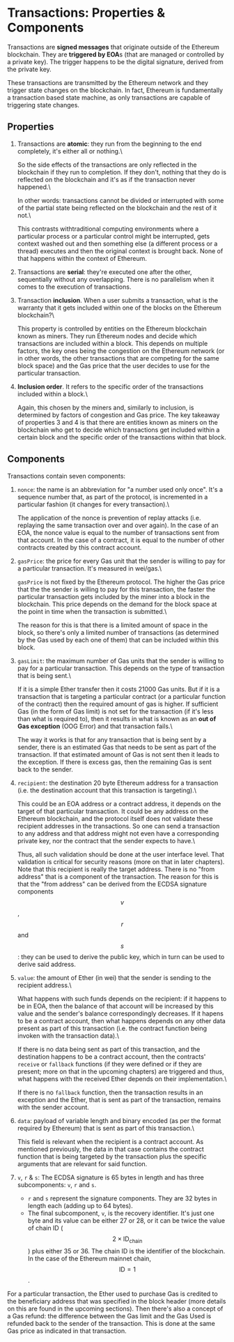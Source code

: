 # Transactions: Properties & Components

Transactions are **signed messages** that originate outside of the Ethereum blockchain. They are **triggered by EOA**s (that are managed or controlled by a private key). The trigger happens to be the digital signature, derived from the private key.

These transactions are transmitted by the Ethereum network and they trigger state changes on the blockchain. In fact, Ethereum is fundamentally a transaction based state machine, as only transactions are capable of triggering state changes.

## Properties

1.  Transactions are **atomic**: they run from the beginning to the end completely, it's either all or nothing.\


    So the side effects of the transactions are only reflected in the blockchain if they run to completion. If they don't, nothing that they do is reflected on the blockchain and it's as if the transaction never happened.\


    In other words: transactions cannot be divided or interrupted with some of the partial state being reflected on the blockchain and the rest of it not.\


    This contrasts withtraditional computing environments where a particular process or a particular control might be interrupted, gets context washed out and then something else (a different process or a thread) executes and then the original context is brought back. None of that happens within the context of Ethereum.
2. Transactions are **serial**: they're executed one after the other, sequentially without any overlapping. There is no parallelism when it comes to the execution of transactions.
3.  Transaction **inclusion**. When a user submits a transaction, what is the warranty that it gets included within one of the blocks on the Ethereum blockchain?\


    This property is controlled by entities on the Ethereum blockchain known as miners. They run Ethereum nodes and decide which transactions are included within a block. This depends on multiple factors, the key ones being the congestion on the Ethereum network (or in other words, the other transactions that are competing for the same block space) and the Gas price that the user decides to use for the particular transaction.
4.  **Inclusion order**. It refers to the specific order of the transactions included within a block.\


    Again, this chosen by the miners and, similarly to inclusion, is determined by factors of congestion and Gas price. The key takeaway of properties 3 and 4 is that there are entities known as miners on the blockchain who get to decide which transactions get included within a certain block and the specific order of the transactions within that block.

## Components

Transactions contain seven components:

1.  `nonce`: the name is an abbreviation for "a number used only once". It's a sequence number that, as part of the protocol, is incremented in a particular fashion (it changes for every transaction).\


    The application of the nonce is prevention of replay attacks (i.e. replaying the same transaction over and over again). In the case of an EOA, the nonce value is equal to the number of transactions sent from that account. In the case of a contract, it is equal to the number of other contracts created by this contract account.
2.  `gasPrice`: the price for every Gas unit that the sender is willing to pay for a particular transaction. It's measured in wei/gas.\


    `gasPrice` is not fixed by the Ethereum protocol. The higher the Gas price that the the sender is willing to pay for this transaction, the faster the particular transaction gets included by the miner into a block in the blockchain. This price depends on the demand for the block space at the point in time when the transaction is submitted.\


    The reason for this is that there is a limited amount of space in the block, so there's only a limited number of transactions (as determined by the Gas used by each one of them) that can be included within this block.
3.  `gasLimit`: the maximum number of Gas units that the sender is willing to pay for a particular transaction. This depends on the type of transaction that is being sent.\


    If it is a simple Ether transfer then it costs 21000 Gas units. But if it is a transaction that is targeting a particular contract (or a particular function of the contract) then the required amount of gas is higher. If sufficient Gas (in the form of Gas limit) is not set for the transaction (if it's less than what is required to), then it results in what is known as an **out of Gas exception** (OOG Error) and that transaction fails.\


    The way it works is that for any transaction that is being sent by a sender, there is an estimated Gas that needs to be sent as part of the transaction. If that estimated amount of Gas is not sent then it leads to the exception. If there is excess gas, then the remaining Gas is sent back to the sender.
4.  `recipient`: the destination 20 byte Ethereum address for a transaction (i.e. the destination account that this transaction is targeting).\


    This could be an EOA address or a contract address, it depends on the target of that particular transaction. It could be any address on the Ethereum blockchain, and the protocol itself does not validate these recipient addresses in the transactions. So one can send a transaction to any address and that address might not even have a corresponding private key, nor the contract that the sender expects to have.\


    Thus, all such validation should be done at the user interface level. That validation is critical for security reasons (more on that in later chapters). Note that this recipient is really the target address. There is no "from address" that is a component of the transaction. The reason for this is that the "from address" can be derived from the ECDSA signature components $$v$$, $$r$$ and $$s$$: they can be used to derive the public key, which in turn can be used to derive said address.
5.  `value`: the amount of Ether (in wei) that the sender is sending to the recipient address.\


    What happens with such funds depends on the recipient: if it happens to be in EOA, then the balance of that account will be increased by this value and the sender's balance correspondingly decreases. If it hapens to be a contract account, then what happens depends on any other data present as part of this transaction (i.e. the contract function being invoken with the transaction data).\


    If there is no data being sent as part of this transaction, and the destination happens to be a contract account, then the contracts' `receive` or `fallback` functions (if they were defined or if they are present; more on that in the upcoming chapters) are triggered and thus, what happens with the received Ether depends on their implementation.\


    If there is no `fallback` function, then the transaction results in an exception and the Ether, that is sent as part of the transaction, remains with the sender account.
6.  `data`: payload of variable length and binary encoded (as per the format required by Ethereum) that is sent as part of this transaction.\


    This field is relevant when the recipient is a contract account. As mentioned previously, the data in that case contains the contract function that is being targeted by the transaction plus the specific arguments that are relevant for said function.
7. `v`, `r` & `s`: The ECDSA signature is 65 bytes in length and has three subcomponents: `v`, `r` and `s`.
   * `r` and `s` represent the signature components. They are 32 bytes in length each (adding up to 64 bytes).
   * The final subcomponent, `v`, is the recovery identifier. It's just one byte and its value can be either 27 or 28, or it can be twice the value of chain ID ($$2\times\text{ID}_\text{chain}$$) plus either 35 or 36. The chain ID is the identifier of the blockchain. In the case of the Ethereum mainnet chain, $$\text{ID}=1$$.

For a particular transaction, the Ether used to purchase Gas is credited to the beneficiary address that was specified in the block header (more details on this are found in the upcoming sections). Then there's also a concept of a Gas refund: the difference between the Gas limit and the Gas Used is refunded back to the sender of the transaction. This is done at the same Gas price as indicated in that transaction.
